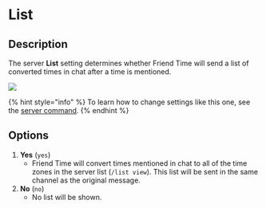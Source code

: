 # List

## Description

The server **List** setting determines whether Friend Time will send a list of converted times in chat after a time is mentioned.

![](../../.gitbook/assets/image%20%2861%29%20%281%29%20%282%29%20%282%29.png)

{% hint style="info" %}
To learn how to change settings like this one, see the [server command](../../commands/admin-commands/server.md).
{% endhint %}

## **Options**

1. **Yes** \(`yes`\)
   *  Friend Time will convert times mentioned in chat to all of the time zones in the server list \(`/list view`\). This list will be sent in the same channel as the original message.
2. **No** \(`no`\)
   * No list will be shown.


